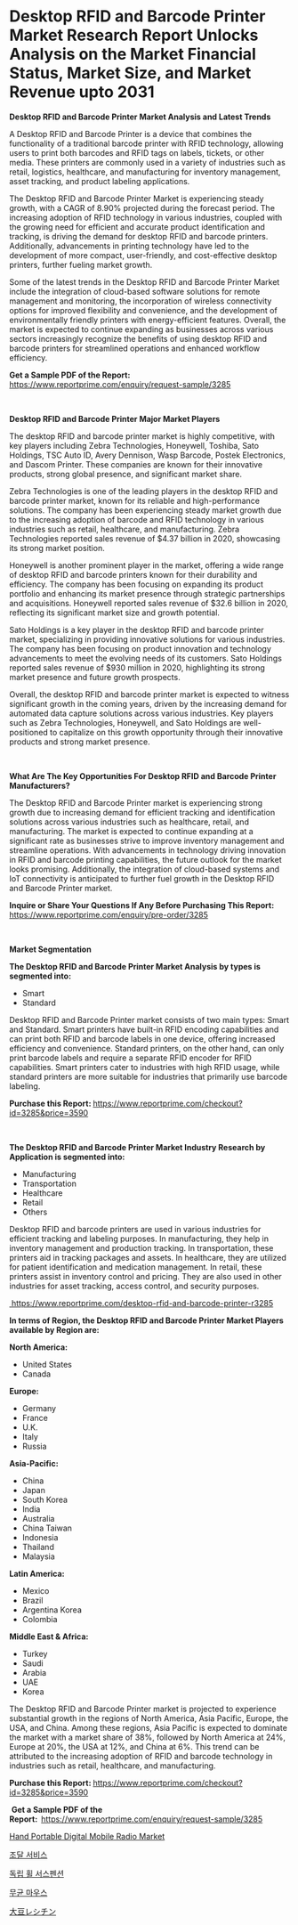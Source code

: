 <p><h1>Desktop RFID and Barcode Printer Market Research Report Unlocks Analysis on the Market Financial Status, Market Size, and Market Revenue upto 2031</h1></p><p><strong>Desktop RFID and Barcode Printer Market Analysis and Latest Trends</strong></p>
<p><p>A Desktop RFID and Barcode Printer is a device that combines the functionality of a traditional barcode printer with RFID technology, allowing users to print both barcodes and RFID tags on labels, tickets, or other media. These printers are commonly used in a variety of industries such as retail, logistics, healthcare, and manufacturing for inventory management, asset tracking, and product labeling applications.</p><p>The Desktop RFID and Barcode Printer Market is experiencing steady growth, with a CAGR of 8.90% projected during the forecast period. The increasing adoption of RFID technology in various industries, coupled with the growing need for efficient and accurate product identification and tracking, is driving the demand for desktop RFID and barcode printers. Additionally, advancements in printing technology have led to the development of more compact, user-friendly, and cost-effective desktop printers, further fueling market growth.</p><p>Some of the latest trends in the Desktop RFID and Barcode Printer Market include the integration of cloud-based software solutions for remote management and monitoring, the incorporation of wireless connectivity options for improved flexibility and convenience, and the development of environmentally friendly printers with energy-efficient features. Overall, the market is expected to continue expanding as businesses across various sectors increasingly recognize the benefits of using desktop RFID and barcode printers for streamlined operations and enhanced workflow efficiency.</p></p>
<p><strong>Get a Sample PDF of the Report:&nbsp;</strong> <a href="https://www.reportprime.com/enquiry/request-sample/3285">https://www.reportprime.com/enquiry/request-sample/3285</a></p>
<p>&nbsp;</p>
<p><strong>Desktop RFID and Barcode Printer Major Market Players</strong></p>
<p><p>The desktop RFID and barcode printer market is highly competitive, with key players including Zebra Technologies, Honeywell, Toshiba, Sato Holdings, TSC Auto ID, Avery Dennison, Wasp Barcode, Postek Electronics, and Dascom Printer. These companies are known for their innovative products, strong global presence, and significant market share.</p><p>Zebra Technologies is one of the leading players in the desktop RFID and barcode printer market, known for its reliable and high-performance solutions. The company has been experiencing steady market growth due to the increasing adoption of barcode and RFID technology in various industries such as retail, healthcare, and manufacturing. Zebra Technologies reported sales revenue of $4.37 billion in 2020, showcasing its strong market position.</p><p>Honeywell is another prominent player in the market, offering a wide range of desktop RFID and barcode printers known for their durability and efficiency. The company has been focusing on expanding its product portfolio and enhancing its market presence through strategic partnerships and acquisitions. Honeywell reported sales revenue of $32.6 billion in 2020, reflecting its significant market size and growth potential.</p><p>Sato Holdings is a key player in the desktop RFID and barcode printer market, specializing in providing innovative solutions for various industries. The company has been focusing on product innovation and technology advancements to meet the evolving needs of its customers. Sato Holdings reported sales revenue of $930 million in 2020, highlighting its strong market presence and future growth prospects.</p><p>Overall, the desktop RFID and barcode printer market is expected to witness significant growth in the coming years, driven by the increasing demand for automated data capture solutions across various industries. Key players such as Zebra Technologies, Honeywell, and Sato Holdings are well-positioned to capitalize on this growth opportunity through their innovative products and strong market presence.</p></p>
<p>&nbsp;</p>
<p><strong>What Are The Key Opportunities For Desktop RFID and Barcode Printer Manufacturers?</strong></p>
<p><p>The Desktop RFID and Barcode Printer market is experiencing strong growth due to increasing demand for efficient tracking and identification solutions across various industries such as healthcare, retail, and manufacturing. The market is expected to continue expanding at a significant rate as businesses strive to improve inventory management and streamline operations. With advancements in technology driving innovation in RFID and barcode printing capabilities, the future outlook for the market looks promising. Additionally, the integration of cloud-based systems and IoT connectivity is anticipated to further fuel growth in the Desktop RFID and Barcode Printer market.</p></p>
<p><strong>Inquire or Share Your Questions If Any Before Purchasing This Report:</strong> <a href="https://www.reportprime.com/enquiry/pre-order/3285">https://www.reportprime.com/enquiry/pre-order/3285</a></p>
<p>&nbsp;</p>
<p><strong>Market Segmentation</strong></p>
<p><strong>The Desktop RFID and Barcode Printer Market Analysis by types is segmented into:</strong></p>
<p><ul><li>Smart</li><li>Standard</li></ul></p>
<p><p>Desktop RFID and Barcode Printer market consists of two main types: Smart and Standard. Smart printers have built-in RFID encoding capabilities and can print both RFID and barcode labels in one device, offering increased efficiency and convenience. Standard printers, on the other hand, can only print barcode labels and require a separate RFID encoder for RFID capabilities. Smart printers cater to industries with high RFID usage, while standard printers are more suitable for industries that primarily use barcode labeling.</p></p>
<p><strong>Purchase this Report:&nbsp;</strong><a href="https://www.reportprime.com/checkout?id=3285&price=3590">https://www.reportprime.com/checkout?id=3285&price=3590</a></p>
<p>&nbsp;</p>
<p><strong>The Desktop RFID and Barcode Printer Market Industry Research by Application is segmented into:</strong></p>
<p><ul><li>Manufacturing</li><li>Transportation</li><li>Healthcare</li><li>Retail</li><li>Others</li></ul></p>
<p><p>Desktop RFID and barcode printers are used in various industries for efficient tracking and labeling purposes. In manufacturing, they help in inventory management and production tracking. In transportation, these printers aid in tracking packages and assets. In healthcare, they are utilized for patient identification and medication management. In retail, these printers assist in inventory control and pricing. They are also used in other industries for asset tracking, access control, and security purposes.</p></p>
<p><a href="https://www.reportprime.com/desktop-rfid-and-barcode-printer-r3285">&nbsp;https://www.reportprime.com/desktop-rfid-and-barcode-printer-r3285</a></p>
<p><strong>In terms of Region, the Desktop RFID and Barcode Printer Market Players available by Region are:</strong></p>
<p>
    <p> <strong> North America: </strong>
        <ul>
            <li>United States</li>
            <li>Canada</li>
        </ul>
        </p> 
    <p> <strong> Europe: </strong>
        <ul>
            <li>Germany</li>
            <li>France</li>
            <li>U.K.</li>
            <li>Italy</li>
            <li>Russia</li>
        </ul>
        </p> 
    <p> <strong> Asia-Pacific: </strong>
        <ul>
            <li>China</li>
            <li>Japan</li>
            <li>South Korea</li>
            <li>India</li>
            <li>Australia</li>
            <li>China Taiwan</li>
            <li>Indonesia</li>
            <li>Thailand</li>
            <li>Malaysia</li>
        </ul>
        </p> 
    <p> <strong> Latin America: </strong>
        <ul>
            <li>Mexico</li>
            <li>Brazil</li>
            <li>Argentina Korea</li>
            <li>Colombia</li>
        </ul>
        </p> 
    <p> <strong> Middle East & Africa: </strong>
        <ul>
            <li>Turkey</li>
            <li>Saudi</li>
            <li>Arabia</li>
            <li>UAE</li>
            <li>Korea</li>
        </ul>
    </p>
    </p>
<p><p>The Desktop RFID and Barcode Printer market is projected to experience substantial growth in the regions of North America, Asia Pacific, Europe, the USA, and China. Among these regions, Asia Pacific is expected to dominate the market with a market share of 38%, followed by North America at 24%, Europe at 20%, the USA at 12%, and China at 6%. This trend can be attributed to the increasing adoption of RFID and barcode technology in industries such as retail, healthcare, and manufacturing.</p></p>
<p><strong>Purchase this Report: </strong><a href="https://www.reportprime.com/checkout?id=3285&price=3590">https://www.reportprime.com/checkout?id=3285&price=3590</a></p>
<p>&nbsp;<strong>Get a Sample PDF of the Report:&nbsp;&nbsp;</strong><a href="https://www.reportprime.com/enquiry/request-sample/3285">https://www.reportprime.com/enquiry/request-sample/3285</a></p>
<p><strong></strong></p>
<p><p><a href="https://github.com/dimitrishawkinswaynenp91rgz/Market-Research-Report-List-2/blob/main/hand-portable-digital-mobile-radio-market.md">Hand Portable Digital Mobile Radio Market</a></p><p><a href="https://github.com/solomonbode85/Market-Research-Report-List-1/blob/main/664985469700.md">조달 서비스</a></p><p><a href="https://github.com/PhilToryphy7876567/Market-Research-Report-List-1/blob/main/436165569699.md">독립 휠 서스펜션</a></p><p><a href="https://medium.com/@allanchulist567567jdf/%EC%84%B8%EA%B7%A0%EC%9D%B4-%EC%97%86%EB%8A%94-%EC%A5%90-%EC%8B%9C%EC%9E%A5%EC%9D%80-%EC%8B%9C%EC%9E%A5-%EC%A0%90%EC%9C%A0%EC%9C%A8-%ED%81%AC%EA%B8%B0-%EB%B0%8F-%EC%98%88%EC%83%81%EB%90%9C-2031%EB%85%84%EA%B9%8C%EC%A7%80%EC%9D%98-%EC%98%88%EC%B8%A1%EC%97%90-%EC%B4%88%EC%A0%90%EC%9D%84-%EB%A7%9E%EC%B6%94%EA%B3%A0-%EC%9E%88%EC%8A%B5%EB%8B%88%EB%8B%A4-94a3f7ac1606">무균 마우스</a></p><p><a href="https://medium.com/@laceyzemlak1/%E5%A4%A7%E8%B1%86%E3%83%AC%E3%82%B7%E3%83%81%E3%83%B3%E5%B8%82%E5%A0%B4%E3%81%AE%E8%A6%8F%E6%A8%A1%E3%81%A8%E5%B8%82%E5%A0%B4%E5%8B%95%E5%90%91-%E5%AE%8C%E5%85%A8%E3%81%AA%E6%A5%AD%E7%95%8C%E6%A6%82%E8%A6%81-2024%E5%B9%B4%E3%81%8B%E3%82%892031%E5%B9%B4-ab2f06497b6d">大豆レシチン</a></p></p>